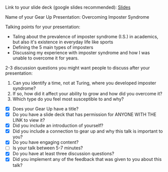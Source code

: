 Link to your slide deck (google slides recommended): [Slides](https://docs.google.com/presentation/d/1F_U2Sr4p8Ua5j4-TlNFHiO7AqvTUQnxfoNX4PI7Nd28/edit?usp=sharing)

Name of your Gear Up Presentation: Overcoming Imposter Syndrome

Talking points for your presentation:
  * Taling about the prevalence of imposter syndrome (I.S.) in academics, but also it's existence in everyday life like sports
  * Defining the 5 main types of imposters
  * Discussing my experience with imposter syndrome and how I was unable to overcome it for years.

2-3 discussion questions you might want people to discuss after your presentation: 
1. Can you identify a time, not at Turing, where you developed imposter syndrome?
2. If so, how did it affect your ability to grow and how did you overcome it?
3. Which type do you feel most susceptible to and why?

- [x] Does your Gear Up have a title?
- [x] Do you have a slide deck that has permission for ANYONE WITH THE LINK to view it?
- [x] Did you include an introduction of yourself?
- [x] Did you include a connection to gear up and why this talk is important to you?
- [x] Do you have engaging content?
- [ ] Is your talk between 5-7 minutes?
- [x] Do you have at least three discussion questions?
- [x] Did you implement any of the feedback that was given to you about this talk?

